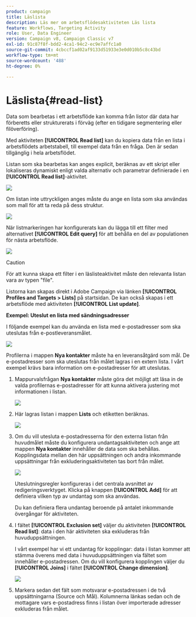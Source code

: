 ```yaml
---
product: campaign
title: Läslista
description: Läs mer om arbetsflödesaktiviteten Läs lista
feature: Workflows, Targeting Activity
role: User, Data Engineer
version: Campaign v8, Campaign Classic v7
exl-id: 91c87f8f-bdd2-4ca1-94c2-ec9e7affc1a0
source-git-commit: 4cbccf1ad02af9133d51933e3e0d010b5c8c43bd
workflow-type: tm+mt
source-wordcount: '488'
ht-degree: 0%

---
```


# Läslista{#read-list}

Data som bearbetas i ett arbetsflöde kan komma från listor där data har förberetts eller strukturerats i förväg (efter en tidigare segmentering eller filöverföring).

Med aktiviteten **[!UICONTROL Read list]** kan du kopiera data från en lista i arbetsflödets arbetstabell, till exempel data från en fråga. Den är sedan tillgänglig i hela arbetsflödet.

Listan som ska bearbetas kan anges explicit, beräknas av ett skript eller lokaliseras dynamiskt enligt valda alternativ och parametrar definierade i en **[!UICONTROL Read list]**-aktivitet.

![](assets/list_edit_select_option_01.png)

Om listan inte uttryckligen anges måste du ange en lista som ska användas som mall för att ta reda på dess struktur.

![](assets/s_advuser_list_template_select.png)

När listmarkeringen har konfigurerats kan du lägga till ett filter med alternativet **[!UICONTROL Edit query]** för att behålla en del av populationen för nästa arbetsflöde.

![](assets/wf_readlist_1.png)

>[!CAUTION]
>
>För att kunna skapa ett filter i en läslisteaktivitet måste den relevanta listan vara av typen &quot;file&quot;.

Listorna kan skapas direkt i Adobe Campaign via länken **[!UICONTROL Profiles and Targets > Lists]** på startsidan. De kan också skapas i ett arbetsflöde med aktiviteten **[!UICONTROL List update]**.

**Exempel: Uteslut en lista med sändningsadresser**

I följande exempel kan du använda en lista med e-postadresser som ska uteslutas från e-postleveransmålet.

![](assets/s_advuser_list_read_sample_1.png)

Profilerna i mappen **Nya kontakter** måste ha en leveransåtgärd som mål. De e-postadresser som ska uteslutas från målet lagras i en extern lista. I vårt exempel krävs bara information om e-postadresser för att uteslutas.

1. Mappurvalsfrågan **Nya kontakter** måste göra det möjligt att läsa in de valda profilernas e-postadresser för att kunna aktivera justering mot informationen i listan.

   ![](assets/s_advuser_list_read_sample_0.png)

1. Här lagras listan i mappen **Lists** och etiketten beräknas.

   ![](assets/s_advuser_list_read_sample_2.png)

1. Om du vill utesluta e-postadresserna för den externa listan från huvudmålet måste du konfigurera undantagsaktiviteten och ange att mappen **Nya kontakter** innehåller de data som ska behållas. Kopplingsdata mellan den här uppsättningen och andra inkommande uppsättningar från exkluderingsaktiviteten tas bort från målet.

   ![](assets/s_advuser_list_read_sample_3.png)

   Uteslutningsregler konfigureras i det centrala avsnittet av redigeringsverktyget. Klicka på knappen **[!UICONTROL Add]** för att definiera vilken typ av undantag som ska användas.

   Du kan definiera flera undantag beroende på antalet inkommande övergångar för aktiviteten.

1. I fältet **[!UICONTROL Exclusion set]** väljer du aktiviteten **[!UICONTROL Read list]**: data i den här aktiviteten ska exkluderas från huvuduppsättningen.

   I vårt exempel har vi ett undantag för kopplingar: data i listan kommer att stämma överens med data i huvuduppsättningen via fältet som innehåller e-postadressen. Om du vill konfigurera kopplingen väljer du **[!UICONTROL Joins]** i fältet **[!UICONTROL Change dimension]**.

   ![](assets/s_advuser_list_read_sample_4.png)

1. Markera sedan det fält som motsvarar e-postadressen i de två uppsättningarna (Source och Mål). Kolumnerna länkas sedan och de mottagare vars e-postadress finns i listan över importerade adresser exkluderas från målet.

